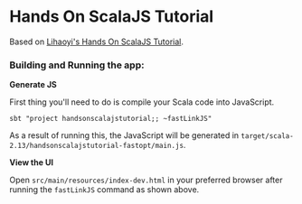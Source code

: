 # Hands On ScalaJS Tutorial

Based on [Lihaoyi's Hands On ScalaJS Tutorial](https://www.lihaoyi.com/hands-on-scala-js/#HandsOn).

### Building and Running the app:

**Generate JS**

First thing you'll need to do is compile your Scala code into JavaScript.

```shell
sbt "project handsonscalajstutorial;; ~fastLinkJS"
```
As a result of running this, the JavaScript will be generated in `target/scala-2.13/handsonscalajstutorial-fastopt/main.js`.

**View the UI**

Open `src/main/resources/index-dev.html` in your preferred browser after running the `fastLinkJS` command as shown above.